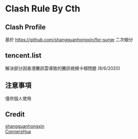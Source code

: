 Clash Rule By Cth
=============

**Clash Profile**
-------------
基於 https://github.com/shangguanhongxin/for-surge 二次細分


**tencent.list**
-------------
解決部分因香港騰訊雲導致的騰訊視頻卡頓問題 (8/6/2020) <br />


**注意事項**
-------------
僅供個人使用 <br />

**Credit**
-------------
[shangguanhongxin](https://github.com/shangguanhongxin) <br />
[ConnersHua](https://github.com/ConnersHua) <br />
